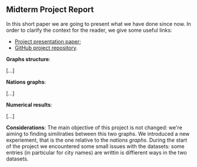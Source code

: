 ## Midterm Project Report
In this short paper we are going to present what we have done since now.
In order to clarify the context for the reader, we give some useful links:

 -  [Project presentation paper](https://github.com/albertoursino/GraphsComparison/blob/main/README.md);
 - [GitHub project repository](https://github.com/albertoursino/GraphsComparison).

**Graphs structure**:

[...]

**Nations graphs**:

[...]

**Numerical results**:

[...]

**Considerations**:
The main objective of this project is not changed: we're aiming to finding similiraties between this two graphs.
We introduced a new experiement, that is the one relative to the *nations graphs*.
During the start of the project we encountered some small issues with the datasets: some entries (in particular for city names) are writtin is diffierent ways in the two datasets.



<!--stackedit_data:
eyJoaXN0b3J5IjpbMjEwMjY3NDc5NCwtMjA3MDQ3NDMyNCwxNT
E4MTAxNzc0LC0xNzQ1MjU4OTUzLDE2NjU2NjI2MDRdfQ==
-->
